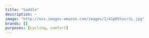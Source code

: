 ```yaml
---
title: "Saddle"
description: ~
image: "http://ecx.images-amazon.com/images/I/41pR5tucr1L.jpg"
brands: []
purposes: [cycling, comfort]
---
```

